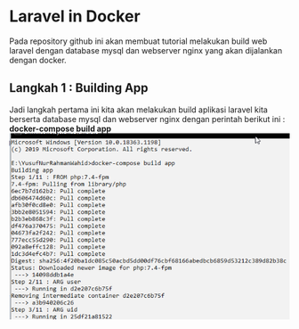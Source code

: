 # Laravel in Docker
Pada repository github ini akan membuat tutorial melakukan build web laravel dengan database mysql dan webserver nginx yang akan dijalankan dengan docker.
<h2>Langkah 1 : Building App</h2>
Jadi langkah pertama ini kita akan melakukan build aplikasi laravel kita berserta database mysql dan webserver nginx dengan perintah berikut ini :
<b>docker-compose build app</b>
<img src="https://github.com/yusufnrw13/LaravelinDocker/blob/master/Screenshot_1.png" />
